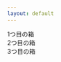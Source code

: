 ```yaml
---
layout: default
---
```


<div class="container-sm overflow-auto">1つ目の箱</div>
<div class="container-sm overflow-auto">2つ目の箱</div>
<div class="container-sm overflow-auto">3つ目の箱</div>